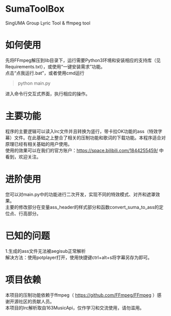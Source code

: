 # SumaToolBox
SingUMA Group Lyric Tool &amp; ffmpeg tool


# 如何使用  
先将FFmpeg解压到lib目录下，运行需要Python3环境和安装相应的支持库（见Requirements.txt），或使用“一键安装需求”功能。  
点击“点我运行.bat”，或者使用cmd运行  
> python main.py  
> 
进入命令行交互式界面，执行相应的操作。  

# 主要功能
程序的主要逻辑可以读入lrc文件并且转换为竖行，带卡拉OK功能的ass（特效字幕）文件。在此基础之上整合了相关的压制功能和歌词的下载功能。本程序适合对原理已经有相关基础的用户使用。  
使用的效果可以在我们的官方账户：https://space.bilibili.com/1844255459/ 中看到，欢迎关注。  

# 进阶使用
您可以对main.py中的功能进行二次开发，实现不同的特效模式、对齐和遮罩效果。  
主要的修改部分在变量ass_header的样式部分和函数convert_suma_to_ass的定位点、行高部分。  

# 已知的问题
1.生成的ass文件无法被aegisub正常解析  
解决方法：使用potplayer打开，使用快捷键ctrl+alt+s将字幕另存为即可。  

# 项目依赖
本项目的压制功能依赖于ffmpeg（ https://github.com/FFmpeg/FFmpeg ）感谢开源社区的贡献人员。  
本项目的lrc解析取自163MusicApi，仅作学习和交流使用，请勿滥用。  
